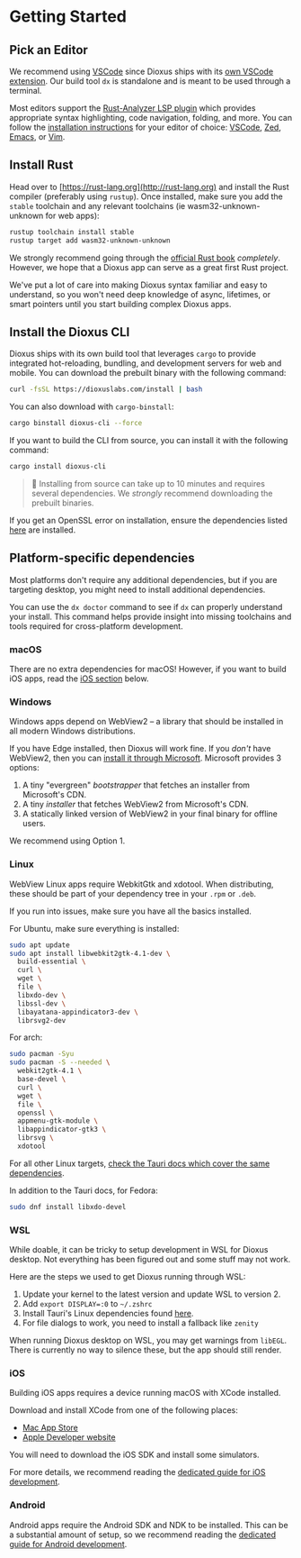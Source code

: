 # Getting Started

## Pick an Editor

We recommend using [VSCode](https://code.visualstudio.com) since Dioxus ships with its [own VSCode extension](https://marketplace.visualstudio.com/items?itemName=DioxusLabs.dioxus). Our build tool `dx` is standalone and is meant to be used through a terminal.

Most editors support the [Rust-Analyzer LSP plugin](https://rust-analyzer.github.io) which provides appropriate syntax highlighting, code navigation, folding, and more. You can follow the [installation instructions](https://rust-analyzer.github.io/manual.html#installation) for your editor of choice: [VSCode](https://rust-analyzer.github.io/manual.html#vs-code), [Zed](https://rust-analyzer.github.io/manual.html#zed), [Emacs](https://rust-analyzer.github.io/manual.html#emacs), or [Vim](https://rust-analyzer.github.io/manual.html#vimneovim).

## Install Rust

Head over to [https://rust-lang.org](http://rust-lang.org) and install the Rust compiler (preferably using `rustup`). Once installed, make sure you add the `stable` toolchain and any relevant toolchains (ie wasm32-unknown-unknown for web apps):

```sh
rustup toolchain install stable
rustup target add wasm32-unknown-unknown
```

We strongly recommend going through the [official Rust book](https://doc.rust-lang.org/book/ch01-00-getting-started.html) _completely_. However, we hope that a Dioxus app can serve as a great first Rust project.

We've put a lot of care into making Dioxus syntax familiar and easy to understand, so you won't need deep knowledge of async, lifetimes, or smart pointers until you start building complex Dioxus apps.


## Install the Dioxus CLI

Dioxus ships with its own build tool that leverages `cargo` to provide integrated hot-reloading, bundling, and development servers for web and mobile. You can download the prebuilt binary with the following command:

```sh
curl -fsSL https://dioxuslabs.com/install | bash
```

You can also download with `cargo-binstall`:

```sh
cargo binstall dioxus-cli --force
```

If you want to build the CLI from source, you can install it with the following command:

```sh
cargo install dioxus-cli
```

> 📣 Installing from source can take up to 10 minutes and requires several dependencies. We *strongly* recommend downloading the prebuilt binaries.

If you get an OpenSSL error on installation, ensure the dependencies listed [here](https://docs.rs/openssl/latest/openssl/#automatic) are installed.

## Platform-specific dependencies

Most platforms don't require any additional dependencies, but if you are targeting desktop, you might need to install additional dependencies.

You can use the `dx doctor` command to see if `dx` can properly understand your install. This command helps provide insight into missing toolchains and tools required for cross-platform development.

### macOS

There are no extra dependencies for macOS! However, if you want to build iOS apps, read the [iOS section](#ios) below.

### Windows

Windows apps depend on WebView2 – a library that should be installed in all modern Windows distributions.

If you have Edge installed, then Dioxus will work fine. If you _don't_ have WebView2, then you can [install it through Microsoft](https://developer.microsoft.com/en-us/microsoft-edge/webview2/). Microsoft provides 3 options:

1. A tiny "evergreen" _bootstrapper_ that fetches an installer from Microsoft's CDN.
2. A tiny _installer_ that fetches WebView2 from Microsoft's CDN.
3. A statically linked version of WebView2 in your final binary for offline users.

We recommend using Option 1.

### Linux

WebView Linux apps require WebkitGtk and xdotool. When distributing, these should be part of your dependency tree in your `.rpm` or `.deb`.

If you run into issues, make sure you have all the basics installed.

For Ubuntu, make sure everything is installed:

```sh
sudo apt update
sudo apt install libwebkit2gtk-4.1-dev \
  build-essential \
  curl \
  wget \
  file \
  libxdo-dev \
  libssl-dev \
  libayatana-appindicator3-dev \
  librsvg2-dev
```

For arch:
```sh
sudo pacman -Syu
sudo pacman -S --needed \
  webkit2gtk-4.1 \
  base-devel \
  curl \
  wget \
  file \
  openssl \
  appmenu-gtk-module \
  libappindicator-gtk3 \
  librsvg \
  xdotool
```

For all other Linux targets, [check the Tauri docs which cover the same dependencies](https://tauri.app/start/prerequisites/#linux).

In addition to the Tauri docs, for Fedora:
```sh
sudo dnf install libxdo-devel
```

### WSL

While doable, it can be tricky to setup development in WSL for Dioxus desktop. Not everything has been figured out and some stuff may not work.

Here are the steps we used to get Dioxus running through WSL:

1. Update your kernel to the latest version and update WSL to version 2.
2. Add `export DISPLAY=:0` to `~/.zshrc`
3. Install Tauri's Linux dependencies found [here](https://beta.tauri.app/start/prerequisites/).
4. For file dialogs to work, you need to install a fallback like `zenity`

When running Dioxus desktop on WSL, you may get warnings from `libEGL`. There is currently no way to silence these, but the app should still render.

### iOS

Building iOS apps requires a device running macOS with XCode installed.

Download and install XCode from one of the following places:
- [Mac App Store](https://apps.apple.com/gb/app/xcode/id497799835?mt=12)
- [Apple Developer website](https://developer.apple.com/xcode/resources/)

You will need to download the iOS SDK and install some simulators.

For more details, we recommend reading the [dedicated guide for iOS development](../guides/platforms/mobile.md).

### Android

Android apps require the Android SDK and NDK to be installed. This can be a substantial amount of setup, so we recommend reading the [dedicated guide for Android development](../guides/platforms/mobile.md).
